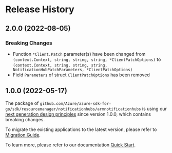# Release History

## 2.0.0 (2022-08-05)
### Breaking Changes

- Function `*Client.Patch` parameter(s) have been changed from `(context.Context, string, string, string, *ClientPatchOptions)` to `(context.Context, string, string, string, NotificationHubPatchParameters, *ClientPatchOptions)`
- Field `Parameters` of struct `ClientPatchOptions` has been removed


## 1.0.0 (2022-05-17)

The package of `github.com/Azure/azure-sdk-for-go/sdk/resourcemanager/notificationhubs/armnotificationhubs` is using our [next generation design principles](https://azure.github.io/azure-sdk/general_introduction.html) since version 1.0.0, which contains breaking changes.

To migrate the existing applications to the latest version, please refer to [Migration Guide](https://aka.ms/azsdk/go/mgmt/migration).

To learn more, please refer to our documentation [Quick Start](https://aka.ms/azsdk/go/mgmt).